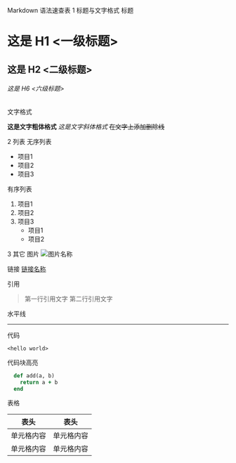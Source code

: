Markdown 语法速查表
1 标题与文字格式
标题

# 这是 H1 <一级标题>
## 这是 H2 <二级标题>
###### 这是 H6 <六级标题>

文字格式

**这是文字粗体格式**
*这是文字斜体格式*
~~在文字上添加删除线~~

2 列表
无序列表

* 项目1
* 项目2
* 项目3

有序列表

1. 项目1
2. 项目2
3. 项目3
   * 项目1
   * 项目2

3 其它
图片
![图片名称](http://gitcafe.com/image.png)

链接
[链接名称](http://gitcafe.com)

引用

> 第一行引用文字
> 第二行引用文字

水平线

***

代码

`<hello world>`

代码块高亮

```ruby
  def add(a, b)
    return a + b
  end
```

表格

  表头  | 表头
  ------------- | -------------
 单元格内容  | 单元格内容
 单元格内容  | 单元格内容
